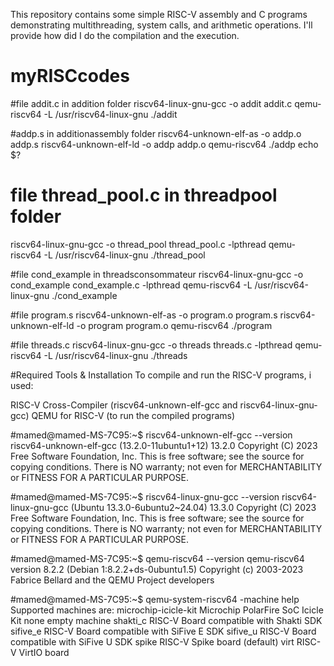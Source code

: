 This repository contains some simple RISC-V assembly and C programs demonstrating multithreading, system calls, and arithmetic operations. I'll provide how did I do the compilation and the execution.
# myRISCcodes

#file addit.c in addition folder
riscv64-linux-gnu-gcc -o addit addit.c
qemu-riscv64 -L /usr/riscv64-linux-gnu ./addit

#addp.s in additionassembly folder
riscv64-unknown-elf-as -o addp.o addp.s
riscv64-unknown-elf-ld -o addp addp.o
qemu-riscv64 ./addp
echo $?

# file thread_pool.c in threadpool folder 
riscv64-linux-gnu-gcc -o thread_pool thread_pool.c -lpthread
qemu-riscv64 -L /usr/riscv64-linux-gnu ./thread_pool

#file cond_example in threadsconsommateur
riscv64-linux-gnu-gcc -o cond_example cond_example.c -lpthread
qemu-riscv64 -L /usr/riscv64-linux-gnu ./cond_example

#file program.s
riscv64-unknown-elf-as -o program.o program.s
riscv64-unknown-elf-ld -o program program.o
qemu-riscv64 ./program

#file threads.c 
riscv64-linux-gnu-gcc -o threads threads.c -lpthread
qemu-riscv64 -L /usr/riscv64-linux-gnu ./threads


#Required Tools & Installation
To compile and run the RISC-V programs, i used:

RISC-V Cross-Compiler (riscv64-unknown-elf-gcc and riscv64-linux-gnu-gcc)
QEMU for RISC-V (to run the compiled programs)

#mamed@mamed-MS-7C95:~$ riscv64-unknown-elf-gcc --version
riscv64-unknown-elf-gcc (13.2.0-11ubuntu1+12) 13.2.0
Copyright (C) 2023 Free Software Foundation, Inc.
This is free software; see the source for copying conditions.  There is NO
warranty; not even for MERCHANTABILITY or FITNESS FOR A PARTICULAR PURPOSE.

#mamed@mamed-MS-7C95:~$ riscv64-linux-gnu-gcc --version
riscv64-linux-gnu-gcc (Ubuntu 13.3.0-6ubuntu2~24.04) 13.3.0
Copyright (C) 2023 Free Software Foundation, Inc.
This is free software; see the source for copying conditions.  There is NO
warranty; not even for MERCHANTABILITY or FITNESS FOR A PARTICULAR PURPOSE.

#mamed@mamed-MS-7C95:~$ qemu-riscv64 --version
qemu-riscv64 version 8.2.2 (Debian 1:8.2.2+ds-0ubuntu1.5)
Copyright (c) 2003-2023 Fabrice Bellard and the QEMU Project developers

#mamed@mamed-MS-7C95:~$ qemu-system-riscv64 -machine help
Supported machines are:
microchip-icicle-kit Microchip PolarFire SoC Icicle Kit
none                 empty machine
shakti_c             RISC-V Board compatible with Shakti SDK
sifive_e             RISC-V Board compatible with SiFive E SDK
sifive_u             RISC-V Board compatible with SiFive U SDK
spike                RISC-V Spike board (default)
virt                 RISC-V VirtIO board

